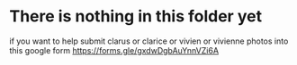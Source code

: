 # There is nothing in this folder yet
if you want to help submit clarus or clarice or vivien or vivienne photos into this google form
https://forms.gle/gxdwDgbAuYnnVZi6A

